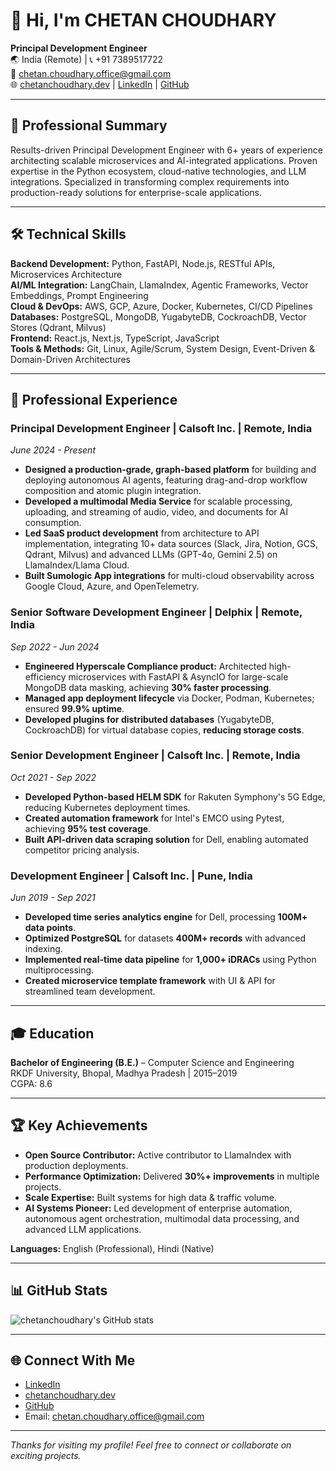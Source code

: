# 👋 Hi, I'm CHETAN CHOUDHARY

**Principal Development Engineer**  
🌏 India (Remote) | 📞 +91 7389517722  
📧 chetan.choudhary.office@gmail.com  
🌐 [chetanchoudhary.dev](https://chetanchoudhary.dev) | [LinkedIn](#) | [GitHub](https://github.com/choudharycodes)

---

## 🚀 Professional Summary

Results-driven Principal Development Engineer with 6+ years of experience architecting scalable microservices and AI-integrated applications. Proven expertise in the Python ecosystem, cloud-native technologies, and LLM integrations. Specialized in transforming complex requirements into production-ready solutions for enterprise-scale applications.

---

## 🛠️ Technical Skills

**Backend Development:** Python, FastAPI, Node.js, RESTful APIs, Microservices Architecture  
**AI/ML Integration:** LangChain, LlamaIndex, Agentic Frameworks, Vector Embeddings, Prompt Engineering  
**Cloud & DevOps:** AWS, GCP, Azure, Docker, Kubernetes, CI/CD Pipelines  
**Databases:** PostgreSQL, MongoDB, YugabyteDB, CockroachDB, Vector Stores (Qdrant, Milvus)  
**Frontend:** React.js, Next.js, TypeScript, JavaScript  
**Tools & Methods:** Git, Linux, Agile/Scrum, System Design, Event-Driven & Domain-Driven Architectures

---

## 💼 Professional Experience

### Principal Development Engineer | Calsoft Inc. | Remote, India
*June 2024 - Present*

- **Designed a production-grade, graph-based platform** for building and deploying autonomous AI agents, featuring drag-and-drop workflow composition and atomic plugin integration.
- **Developed a multimodal Media Service** for scalable processing, uploading, and streaming of audio, video, and documents for AI consumption.
- **Led SaaS product development** from architecture to API implementation, integrating 10+ data sources (Slack, Jira, Notion, GCS, Qdrant, Milvus) and advanced LLMs (GPT-4o, Gemini 2.5) on LlamaIndex/Llama Cloud.
- **Built Sumologic App integrations** for multi-cloud observability across Google Cloud, Azure, and OpenTelemetry.

### Senior Software Development Engineer | Delphix | Remote, India
*Sep 2022 - Jun 2024*

- **Engineered Hyperscale Compliance product:** Architected high-efficiency microservices with FastAPI & AsyncIO for large-scale MongoDB data masking, achieving **30% faster processing**.
- **Managed app deployment lifecycle** via Docker, Podman, Kubernetes; ensured **99.9% uptime**.
- **Developed plugins for distributed databases** (YugabyteDB, CockroachDB) for virtual database copies, **reducing storage costs**.

### Senior Development Engineer | Calsoft Inc. | Remote, India
*Oct 2021 - Sep 2022*

- **Developed Python-based HELM SDK** for Rakuten Symphony's 5G Edge, reducing Kubernetes deployment times.
- **Created automation framework** for Intel's EMCO using Pytest, achieving **95% test coverage**.
- **Built API-driven data scraping solution** for Dell, enabling automated competitor pricing analysis.

### Development Engineer | Calsoft Inc. | Pune, India
*Jun 2019 - Sep 2021*

- **Developed time series analytics engine** for Dell, processing **100M+ data points**.
- **Optimized PostgreSQL** for datasets **400M+ records** with advanced indexing.
- **Implemented real-time data pipeline** for **1,000+ iDRACs** using Python multiprocessing.
- **Created microservice template framework** with UI & API for streamlined team development.

---

## 🎓 Education

**Bachelor of Engineering (B.E.)** – Computer Science and Engineering  
RKDF University, Bhopal, Madhya Pradesh | 2015–2019  
CGPA: 8.6

---

## 🏆 Key Achievements

- **Open Source Contributor:** Active contributor to LlamaIndex with production deployments.
- **Performance Optimization:** Delivered **30%+ improvements** in multiple projects.
- **Scale Expertise:** Built systems for high data & traffic volume.
- **AI Systems Pioneer:** Led development of enterprise automation, autonomous agent orchestration, multimodal data processing, and advanced LLM applications.

**Languages:** English (Professional), Hindi (Native)

---

## 📊 GitHub Stats

![chetanchoudhary's GitHub stats](https://github-readme-stats.vercel.app/api?username=chetanchoudhary&show_icons=true&hide=prs,issues&theme=radical)

---

## 🌐 Connect With Me

- [LinkedIn](#)
- [chetanchoudhary.dev](https://chetanchoudhary.dev)
- [GitHub](https://github.com/choudharycodes)
- Email: chetan.choudhary.office@gmail.com

---

*Thanks for visiting my profile! Feel free to connect or collaborate on exciting projects.*
